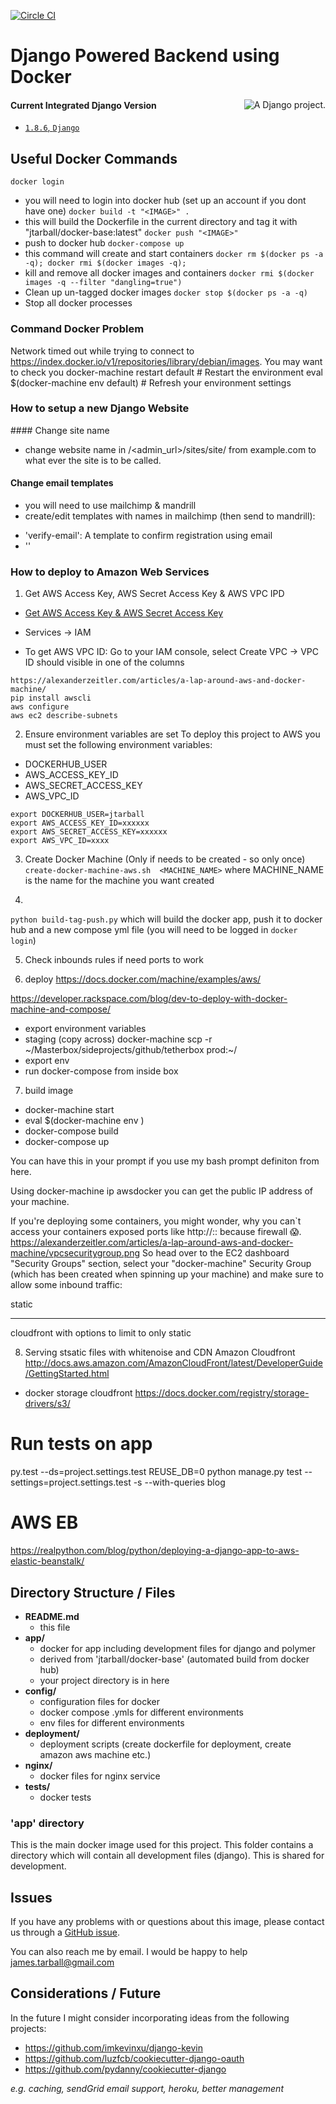[![Circle CI](https://circleci.com/gh/JTarball/codewheel-backend.svg?style=svg)](https://circleci.com/gh/JTarball/codewheel-backend)





# Django Powered Backend using Docker
<a href="http://www.djangoproject.com/" ><img src="https://www.djangoproject.com/m/img/badges/djangoproject120x25.gif" border="0" alt="A Django project." title="A Django project." style="float: right;" /></a>
#### Current Integrated Django Version

-	[`1.8.6`, `Django`](https://www.djangoproject.com/download/)

## Useful Docker Commands
`docker login`
  - you will need to login into docker hub (set up an account if you dont have one)
`docker build -t "<IMAGE>" .`
  - this will build the Dockerfile in the current directory and tag it with "jtarball/docker-base:latest"
`docker push "<IMAGE>"`
  - push to docker hub
`docker-compose up`
 - this command will create and start containers
`docker rm $(docker ps -a -q); docker rmi $(docker images -q);`
 - kill and remove all docker images and containers
`docker rmi $(docker images -q --filter "dangling=true")`
 - Clean up un-tagged docker images
`docker stop $(docker ps -a -q)`
 - Stop all docker processes

### Command Docker Problem 
Network timed out while trying to connect to https://index.docker.io/v1/repositories/library/debian/images. You may want to check you
docker-machine restart default      # Restart the environment
eval $(docker-machine env default)  # Refresh your environment settings


### How to setup a new Django Website

#### Change site name
- change website name in /<admin_url>/sites/site/ from example.com to what ever the site is to be called.

#### Change email templates
- you will need to use mailchimp & mandrill
- create/edit templates with names in mailchimp (then send to mandrill):
* 'verify-email': A template to confirm registration using email 
* ''


### How to deploy to Amazon Web Services
1. Get AWS Access Key, AWS Secret Access Key & AWS VPC IPD
* [Get AWS Access Key & AWS Secret Access Key](http://docs.aws.amazon.com/AWSSimpleQueueService/latest/SQSGettingStartedGuide/AWSCredentials.html)

* Services -> IAM 
* To get AWS VPC ID: Go to your IAM console, select Create VPC -> VPC ID should visible in one of the columns 
```
https://alexanderzeitler.com/articles/a-lap-around-aws-and-docker-machine/
pip install awscli
aws configure
aws ec2 describe-subnets

```
2. Ensure environment variables are set 
To deploy this project to AWS you must set the following environment variables:

* DOCKERHUB_USER
* AWS_ACCESS_KEY_ID
* AWS_SECRET_ACCESS_KEY
* AWS_VPC_ID

```
export DOCKERHUB_USER=jtarball
export AWS_ACCESS_KEY_ID=xxxxxx
export AWS_SECRET_ACCESS_KEY=xxxxxx
export AWS_VPC_ID=xxxx
```

3. Create Docker Machine  (Only if needs to be created - so only once)
`create-docker-machine-aws.sh  <MACHINE_NAME>` 
where MACHINE_NAME is the name for the machine you want created 
 
4.
`python build-tag-push.py` 
which will build the docker app, push it to docker hub and a new compose yml file (you will need to be logged in  `docker login`)

5. Check inbounds rules if need ports to work

6. deploy
https://docs.docker.com/machine/examples/aws/

https://developer.rackspace.com/blog/dev-to-deploy-with-docker-machine-and-compose/
- export environment variables
- staging (copy across)
docker-machine scp -r ~/Masterbox/sideprojects/github/tetherbox  prod:~/
- export env
- run docker-compose from inside box

7. build image
 - docker-machine start <production-machine>
 - eval $(docker-machine env <production-machine>)
 - docker-compose build
 - docker-compose up

You can have this in your prompt if you use my bash prompt definiton from here.

Using docker-machine ip awsdocker you can get the public IP address of your machine.

If you're deploying some containers, you might wonder, why you can`t access your containers exposed ports like http://<machine-ip>:<someport>: because firewall 😱.
https://alexanderzeitler.com/articles/a-lap-around-aws-and-docker-machine/vpcsecuritygroup.png
So head over to the EC2 dashboard "Security Groups" section, select your "docker-machine" Security Group (which has been created when spinning up your machine) and make sure to allow some inbound traffic:


static

------

cloudfront with options to limit to only static 

8. Serving stsatic files with whitenoise and CDN Amazon Cloudfront 
http://docs.aws.amazon.com/AmazonCloudFront/latest/DeveloperGuide/GettingStarted.html
- docker storage cloudfront
https://docs.docker.com/registry/storage-drivers/s3/





# Run tests on app
py.test --ds=project.settings.test  <app dir>
REUSE_DB=0 python manage.py test --settings=project.settings.test -s --with-queries blog


# AWS EB
https://realpython.com/blog/python/deploying-a-django-app-to-aws-elastic-beanstalk/


## Directory Structure / Files

* **README.md**
  - this file
* **app/**
  - docker for app including development files for django and polymer 
  - derived from 'jtarball/docker-base' (automated build from docker hub)
  - your project directory is in here
* **config/**
  - configuration files for docker
  - docker compose .ymls for different environments
  - env files for different environments
* **deployment/**
  - deployment scripts (create dockerfile for deployment, create amazon aws machine etc.)
* **nginx/**      
  - docker files for nginx service 
* **tests/**      
  - docker tests

### 'app' directory
This is the main docker image used for this project. This folder contains a directory 
which will contain all development files (django). This is shared for development.

## Issues

If you have any problems with or questions about this image, please contact us through a [GitHub issue](https://github.com/JTarball/codewheel-backend/issues).

You can also reach me by email. I would be happy to help  <james.tarball@gmail.com>

## Considerations / Future
In the future I might consider incorporating ideas from the following projects:

* https://github.com/imkevinxu/django-kevin
* https://github.com/luzfcb/cookiecutter-django-oauth
* https://github.com/pydanny/cookiecutter-django

*e.g. caching, sendGrid email support, heroku, better management*
